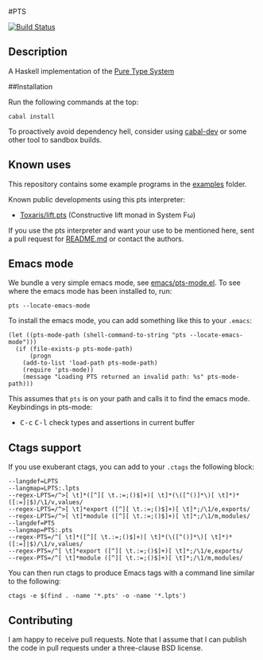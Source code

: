 #PTS

[![Build Status](https://travis-ci.org/Toxaris/pts.svg?branch=master)](https://travis-ci.org/Toxaris/pts)

## Description

A Haskell implementation of the [Pure Type
System](http://ncatlab.org/nlab/show/pure+type+system)

##Installation

Run the following commands at the top:

```
cabal install
```

To proactively avoid dependency hell, consider using
[cabal-dev](https://github.com/creswick/cabal-dev) or some other
tool to sandbox builds.

## Known uses

This repository contains some example programs in the
[examples](examples) folder.

Known public developments using this pts interpreter:

 * [Toxaris/lift.pts](https://github.com/Toxaris/lift.pts)
   (Constructive lift monad in System Fω)

If you use the pts interpreter and want your use to be mentioned
here, sent a pull request for [README.md](README.md) or contact
the authors.

## Emacs mode

We bundle a very simple emacs mode, see
[emacs/pts-mode.el](emacs/pts-mode.el). To see where the emacs
mode has been installed to, run:

```
pts --locate-emacs-mode
```

To install the emacs mode, you can add something like this to
your `.emacs`:

```
(let ((pts-mode-path (shell-command-to-string "pts --locate-emacs-mode")))
  (if (file-exists-p pts-mode-path)
      (progn
	(add-to-list 'load-path pts-mode-path)
	(require 'pts-mode))
    (message "Loading PTS returned an invalid path: %s" pts-mode-path)))
```

This assumes that `pts` is on your path and calls it to find the
emacs mode. Keybindings in pts-mode:

 - <kbd>C-c</kbd> <kbd>C-l</kbd> check types and assertions in current buffer

## Ctags support

If you use exuberant ctags, you can add to your `.ctags` the following block:

```
--langdef=LPTS
--langmap=LPTS:.lpts
--regex-LPTS=/^>[ \t]*([^][ \t.:=;()$]+)[ \t]*(\([^()]*\)[ \t]*)*([:=]|$)/\1/v,values/
--regex-LPTS=/^>[ \t]*export ([^][ \t.:=;()$]+)[ \t]*;/\1/e,exports/
--regex-LPTS=/^>[ \t]*module ([^][ \t.:=;()$]+)[ \t]*;/\1/m,modules/
--langdef=PTS
--langmap=PTS:.pts
--regex-PTS=/^[ \t]*([^][ \t.:=;()$]+)[ \t]*(\([^()]*\)[ \t]*)*([:=]|$)/\1/v,values/
--regex-PTS=/^[ \t]*export ([^][ \t.:=;()$]+)[ \t]*;/\1/e,exports/
--regex-PTS=/^[ \t]*module ([^][ \t.:=;()$]+)[ \t]*;/\1/m,modules/
```

You can then run ctags to produce Emacs tags with a command line similar to the
following:

```
ctags -e $(find . -name '*.pts' -o -name '*.lpts')
```

## Contributing

I am happy to receive pull requests. Note that I assume that I
can publish the code in pull requests under a three-clause BSD
license.
